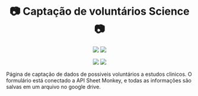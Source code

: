 # <h1 align="center"> :camera: Captação de voluntários Science :camera: </h1>
<p align="center">
 <img src="https://img.shields.io/badge/Status-Produção-blue"/>
 <img src="https://img.shields.io/badge/Inicio-Nov2022-yellow"/>
</p>
<p align="center">
 <img src="https://img.shields.io/badge/Html-red"/>
 <img src="https://img.shields.io/badge/Css-blue"/>
</p>
<p >
  Página de captação de dados de possiveis voluntários a estudos clinicos. O formulário está conectado a API Sheet Monkey, e todas as informações são salvas em um arquivo no google drive.
 </p>

